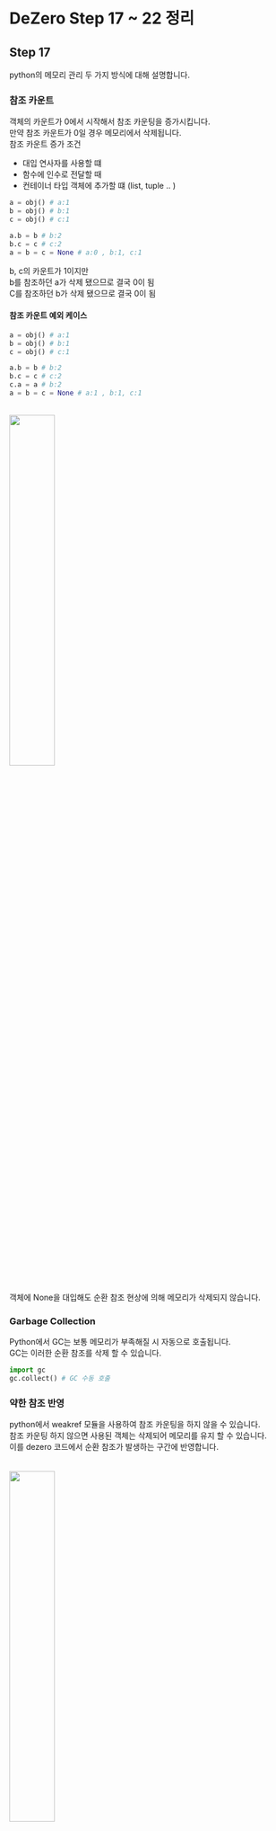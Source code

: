 # DeZero Step 17 ~ 22 정리

## Step 17
python의 메모리 관리 두 가지 방식에 대해 설명합니다.
### 참조 카운트
객체의 카운트가 0에서 시작해서 참조 카운팅을 증가시킵니다.  
만약 참조 카운트가 0일 경우 메모리에서 삭제됩니다.  
참조 카운트 증가 조건
- 대입 연사자를 사용할 떄
- 함수에 인수로 전달할 때
- 컨테이너 타입 객체에 추가할 떄 (list, tuple .. )
```python
a = obj() # a:1
b = obj() # b:1
c = obj() # c:1

a.b = b # b:2
b.c = c # c:2
a = b = c = None # a:0 , b:1, c:1
```
b, c의 카운트가 1이지만  
b를 참조하던 a가 삭제 됐으므로 결국 0이 됨  
C를 참조하던 b가 삭제 됐으므로 결국 0이 됨  


#### 참조 카운트 예외 케이스
```python
a = obj() # a:1
b = obj() # b:1
c = obj() # c:1

a.b = b # b:2
b.c = c # c:2
c.a = a # b:2
a = b = c = None # a:1 , b:1, c:1
```
<br>
<img src="/Users/song-yunho/code/DL-from-scratch-3/study/steps_17-22/imgs/그림 17-2.png" width=40%>
<br>
객체에 None을 대입해도 순환 참조 현상에 의해 메모리가 삭제되지 않습니다.  

### Garbage Collection
Python에서 GC는 보통 메모리가 부족해질 시 자동으로 호출됩니다.  
GC는 이러한 순환 참조를 삭제 할 수 있습니다.  

```python
import gc 
gc.collect() # GC 수동 호출
```

### 약한 참조 반영
python에서 weakref 모듈을 사용하여 참조 카운팅을 하지 않을 수 있습니다.  
참조 카운팅 하지 않으면 사용된 객체는 삭제되어 메모리를 유지 할 수 있습니다.  
이를 dezero 코드에서 순환 참조가 발생하는 구간에 반영합니다.  
<br>  
<img src="/Users/song-yunho/code/DL-from-scratch-3/study/steps_17-22/imgs/그림 17-3.png" width=40%>
<br>
<!-- 순환 참조 발셍 구간 : Function의 output을 Variable로 받고 Variable backward에서  -->

```python
class Function: 
    def __call__(self,*inputs)
    ...
    self.outputs = [weakref.ref(output) for output in outputs]

class Variable:
    def backward(self) :
        ...
        gys = [output().grad for output in func.outputs]
```


## Step 18
메모리 절약을 위해 변수 등의 할당 된 메모리를 제거합니다.

### 사용 안하는 미분 값 삭제
미분이 필요하지 않은 연산에선 미분을 저장하지 않을 수 있도록 파라미터를 추가합니다.  
해당 파라미터가 True 일 땐 미분 값을 저장하지 않습니다.  

```python
def backward(self,retain_grad = False) :
    ...
    if not retain_grad:
        for y in func.outputs:
            y().grad = None

```

### Config를 통한 모드 전환
신경망에선 학습 시엔 역전파 계산이 필요하지만 추론 시엔 사용되지 않습니다.  
이처럼 역전파를 사용하지 않을 경우 역전파 계산 값을 저장하지 않도록 config를 추가합니다.  

```python
class Config
    enable_backprop = True

class Function:
    ...
    if Config.enable_backprop :
        self.generation = max([i.generation for i in inputs])
        for output in outputs :
            output.set_creator(self)
        
        self.inputs = inputs
        self.outputs = [weakref.ref(output) for output in outputs]        
```

### contexlib을 활용한 모드 전환
contextlib를 사용하여 context구문에 있을 때만 특정 config 값에 의한 실행이 되도록 추가합니다.  

```python
import contextlib
@contextlib.contextmanager
def use_config(name,value) :
    old_value = getattr(Config,name)    # Config class의 name 변수를 가져온다
    setattr(Config,name,value)  # Config class의 name 변수의 값을 value로 변경한다.
    try :
        yield   # 이 함수가 사용 된 context의 프로세스를 처리
    finally:
        setattr(Config,name,old_value)  # Config class의 name 변수의 값을 old_value로 변경한다.


def no_grad() :
    return use_config('enable_backprop',False)

```

## Step 19
Step 19에선 Variable 클래스의 사용성을 개선합니다.  
`numpy.ndarray`의 shape, ndim 등 데이터의 형상 정보를 볼 수 있는 인스턴스 변수들을 추가합니다.  

```python
class Variable:
    ...

    @property
    def shape(self) :
        return self.data.shape
    
    @property
    def ndim(self) :
        return self.data.ndim
    
    @property
    def size(self) :
        return self.data.size
    
    @property
    def dtype(self) :
        return self.data.dtype

    def __len__(self) :
        return len(self.data)
    
    def __repr__(self):
        if self.data is None:
            return "Variable(None)"
        p = str(self.data).replace("\n","\n" + ' ' * 9)        

        return f"Var({p})"

```

## Step 20
step 20에서는 연산자 곱셈,덧셈 오버라이딩을 구현합니다.  


### Mul class 구현
곱셈 클래스를 구현합니다.  

```python
class Mul(Function) :
    def forward(self, x0,x1):
        return x0 * x1
    
    def backward(self, gy):
        x0,x1 = self.inputs[0].data , self.inputs[1].data
        return x1*gy,x0*gy

def mul(x0,x1) :
    f = Mul()
    return f(x0,x1)

```

### 연산자 오버라이딩
기존에 연산자를 사용하기 위해선 함수를 호출하고 인자를 넘기는 방식으로 코딩했습니다.  
연산자를 오버라이딩해서 numpy가 사용하는 방식처럼 간단하게 변경합니다.  

```python
y = add(mul(a,b),c) # 기존 연산자 사용 방식
y= a * b +c # 변경 할 방식

```
```python
class Variable:
    def __mul__(self,other):
            from functions import mul
            return mul(self,other)

    def __add__(self,other):
        from functions import add
        return add(self,other)

```


## Step 21
step 21에서는 Variable 클래스를 다른 타입의 인스턴스와 함께 사용하기 위한 구현을 추가합니다.

### np.array와 연산
Variable 클래스를 np.array와 연산하기 위해 np.array를 Variable 클래스로 변환해줍니다.  

```python
def as_variable(data):
    from base_class import Variable
    if isinstance(data, Variable):
        return data
    return Variable(data)

inputs = [util.as_variable(x) for x in inputs]

```

### float, int와 연산
Variable 클래스를 float, int와 연산하기 위해 float,int를 np.array로 변환해줍니다.  
np.array로 변환되면 앞선 as_variable에 의해 Variable 클래스로 변환됩니다.  

```python
def add(x0,x1) :
    f = Add()    
    x1 = util.as_array(x1)
    return f(x0,x1)

```
### 이슈 케이스 2 가지
1. 첫 번째 인수가 float or int 일 경우 rmul,radd가 구현되어 있지 않기 때문에 에러 발생  
- right 메소드 구현하기
2. np.array가 우항일 때 np.array의 연산자 메소드를 사용하게 됨.  
- 연산자 우선 순위 변경하기
```python
# case 1
def __rmul__(self,other):
    from functions import mul
    return mul(self,other)


def __radd__(self,other):
    from functions import add
    return add(self,other)

# case 2
class Variable:         
    __array__priority__ = 200
    ...

```
## Step 22
### 부호 변환 연산자 추가
부호를 변환해주는 연산자를 추가합니다.  

```python
class Neg(Function):
    def forward(self,x):
        return -x
    def backward(self, gy):
        return -gy
...
def neg(x):
    return Neg()(x)
...
Variable.__neg__ = neg

```

### 빼기 연산자 추가
뺄셈은 오른쪽 항 클래스에서 호출 될 수도 있으니 rsub도 추가합니다.  
```python
class Sub(Function):
    def forward(self,x0,x1):
        return x0 - x1
    def backward(self, gy):        
        return gy, -gy
...
def sub(x):
    return Sub()(x)
def rsub(x0,x1):
    x1 = util.as_array(x1)
    return Sub()(x1,x0)
...
Variable.__sub__ = sub
Variable.__rsub__ = rsub
```

### 나누기 연산자 추가

```python
class Div(Function):
    def forward(self, x0,x1):
        return x0/x1
    def backward(self, gy):
        x0,x1 = self.inputs[0].data,self.inputs[1].data
        return (1/x1) * gy, (-x0/x1**2) * gy

...
def rdiv(x0,x1):
    x1 = util.as_array(x1)
    return Div(x1,x0)

```



### 거듭제곱 연산자 추가
거듭제곱 연산자는 초기화 클래스에 지수 값을 제공하는 방식으로 작성합니다.  
```python
class Pow(Function):
    def __init__(self, c):
        self.c = c

    def forward(self, x):
        return x ** self.c
    
    def backward(self, gy):
        x = self.inputs[0].data
        return gy * x ** (self.c-1) * self.c
...
def pow(x,c) :
    return Pow(c)(x)

```
